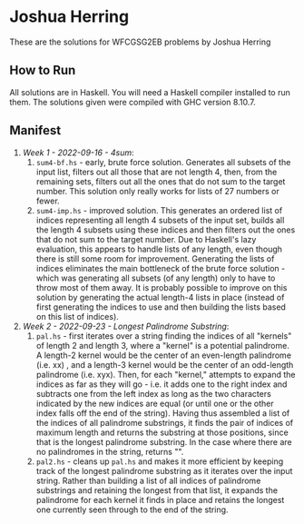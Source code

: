 # Joshua Herring

These are the solutions for WFCGSG2EB problems by Joshua Herring

## How to Run

All solutions are in Haskell.  You will need a Haskell compiler installed to run them.  The solutions given were compiled with GHC version 8.10.7. 

## Manifest

1. *Week 1 - 2022-09-16 - 4sum*: 
    1. `sum4-bf.hs` - early, brute force solution.  Generates all subsets of the input list, filters out all those that are not length 4, then, from the remaining sets, filters out all the ones that do not sum to the target number. This solution only really works for lists of 27 numbers or fewer.
    1. `sum4-imp.hs` - improved solution.  This generates an ordered list of indices representing all length 4 subsets of the input set, builds all the length 4 subsets using these indices and then filters out the ones that do not sum to the target number.  Due to Haskell's lazy evaluation, this appears to handle lists of any length, even though there is still some room for improvement.  Generating the lists of indices eliminates the main bottleneck of the brute force solution - which was generating all subsets (of any length) only to have to throw most of them away.  It is probably possible to improve on this solution by generating the actual length-4 lists in place (instead of first generating the indices to use and then building the lists based on this list of indices).
1. *Week 2 - 2022-09-23 - Longest Palindrome Substring*: 
    1. `pal.hs` - first iterates over a string finding the indices of all "kernels" of length 2 and length 3, where a "kernel" is a potential palindrome.  A length-2 kernel would be the center of an even-length palindrome (i.e. xx) , and a length-3 kernel would be the center of an odd-length palindrome (i.e. xyx).  Then, for each "kernel," attempts to expand the indices as far as they will go - i.e. it adds one to the right index and subtracts one from the left index as long as the two characters indicated by the new indices are equal (or until one or the other index falls off the end of the string).  Having thus assembled a list of the indices of all palindrome substrings, it finds the pair of indices of maximum length and returns the substring at those positions, since that is the longest palindrome substring.  In the case where there are no palindromes in the string, returns "".
    1. `pal2.hs` - cleans up `pal.hs` and makes it more efficient by keeping track of the longest palindrome substring as it iterates over the input string.  Rather than building a list of all indices of palindrome substrings and retaining the longest from that list, it expands the palindrome for each kernel it finds in place and retains the longest one currently seen through to the end of the string.
